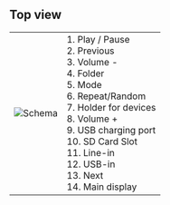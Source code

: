 ## Top view

| | |
|:-------|:-------|
|![Schema](http://static.energysistem.com/images/manuals/42360/552b910ba592f.jpg)| 1. Play / Pause <br>2. Previous <br>3. Volume -<br>4. Folder<br>5. Mode<br>6. Repeat/Random<br>7. Holder for devices<br>8. Volume +<br>9. USB charging port<br>10. SD Card Slot<br>11. Line-in<br>12. USB-in <br>13. Next <br>14. Main display |



